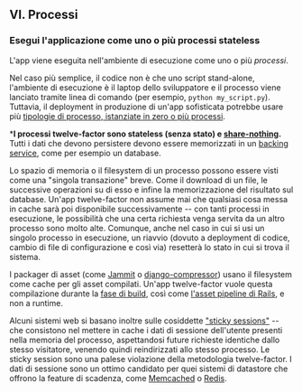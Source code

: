 ## VI. Processi
### Esegui l'applicazione come uno o più processi stateless

L'app viene eseguita nell'ambiente di esecuzione come uno o più *processi*.

Nel caso più semplice, il codice non è che uno script stand-alone, l'ambiente di esecuzione è il laptop dello sviluppatore e il processo viene lanciato tramite linea di comando (per esempio, `python my_script.py`). Tuttavia, il deployment in produzione di un'app sofisticata potrebbe usare più [tipologie di processo, istanziate in zero o più processi](./concurrency).

***I processi twelve-factor sono stateless (senza stato) e [share-nothing](https://en.wikipedia.org/wiki/Shared_nothing_architecture).** Tutti i dati che devono persistere devono essere memorizzati in un [backing service](./backing-services), come per esempio un database.

Lo spazio di memoria o il filesystem di un processo possono essere visti come una "singola transazione" breve. Come il download di un file, le successive operazioni su di esso e infine la memorizzazione del risultato sul database. Un'app twelve-factor non assume mai che qualsiasi cosa messa in cache sarà poi disponibile successivamente -- con tanti processi in esecuzione, le possibilità che una certa richiesta venga servita da un altro processo sono molto alte. Comunque, anche nel caso in cui si usi un singolo processo in esecuzione, un riavvio (dovuto a deployment di codice, cambio di file di configurazione e così via) resetterà lo stato in cui si trova il sistema.

I packager di asset (come [Jammit](http://documentcloud.github.com/jammit/) o [django-compressor](http://django-compressor.readthedocs.org/)) usano il filesystem come cache per gli asset compilati. Un'app twelve-factor vuole questa compilazione durante la [fase di build](./build-release-run), così come [l'asset pipeline di Rails](http://guides.rubyonrails.org/asset_pipeline.html), e non a runtime.

Alcuni sistemi web si basano inoltre sulle cosiddette ["sticky sessions"](https://en.wikipedia.org/wiki/Load_balancing_%28computing%29#Persistence) -- che consistono nel mettere in cache i dati di sessione dell'utente presenti nella memoria del processo, aspettandosi future richieste identiche dallo stesso visitatore, venendo quindi reindirizzati allo stesso processo. Le sticky session sono una palese violazione della metodologia twelve-factor. I dati di sessione sono un ottimo candidato per quei sistemi di datastore che offrono la feature di scadenza, come [Memcached](https://memcached.org/) o [Redis](http://redis.io/).
